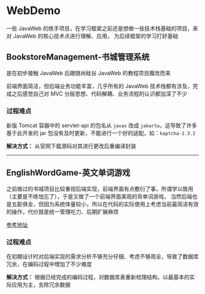 # WebDemo

一些 JavaWeb 的练手项目，在学习框架之前还是想做一些技术栈基础的项目，来对 JavaWeb 的核心技术点进行理解、应用， 为后续框架的学习打好基础

## BookstoreManagement-书城管理系统

是在初步接触 JavaWeb 后跟随尚硅谷 JavaWeb 的教程项目魔改而来

前端界面简洁，但后端业务功能丰富，几乎所有的 JavaWeb 技术栈都有涉及，完成之后感觉自己对 MVC 分层思想、代码解耦、业务流程的认识都加深了不少

### 过程难点

新版 Tomcat 容器中的 servlet-api 的包名从 `javax` 改成 `jakarta`，这导致了许多基于此开发的 jar 包没有及时更新，不能进行一个好的适配，如：`kaptcha-2.3.2`

**解决方式：** 从官网下载源码对其进行更改后重编译封装

------

## EnglishWordGame-英文单词游戏

之前做过的书城项目比较重视后端实现，前端界面有点敷衍了事，所谓学以致用（主要是不练怕忘了），于是又做了一个前端界面美观的背单词游戏，
当然后端也是五脏俱全，但因为系统体量较小，所以在代码的实际使用上考虑当前最简洁有效的操作，代价就是统一管理吃力、后期扩展麻烦

[参考地址](https://github.com/dormirr/english-word-game)

### 过程难点

在初期设计时对后端实现的需求分析不够充分仔细、考虑不够周全，导致了数据库冗余，在编码过程中增加了不少难度

**解决方式：** 根据已经完成的编码过程，对数据库表重新梳理结构，以最基本的实际应用为主，去除冗余数据
